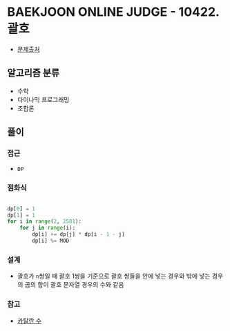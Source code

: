 # BAEKJOON ONLINE JUDGE - 10422. 괄호

- [문제출처](https://www.acmicpc.net/problem/10422 '10422. 괄호')

## 알고리즘 분류

- 수학
- 다이나믹 프로그래밍
- 조합론

## 풀이

### 접근

- `DP`

### 점화식

```python

dp[0] = 1
dp[1] = 1
for i in range(2, 2501):
    for j in range(i):
        dp[i] += dp[j] * dp[i - 1 - j]
        dp[i] %= MOD

```

### 설계

- 괄호가 `n`쌍일 때 괄호 1쌍을 기준으로 괄호 쌍들을 안에 넣는 경우와 밖에 넣는 경우의 곱의 합이 괄호 문자열 경우의 수와 같음

### 참고

- [카탈란 수](https://m.blog.naver.com/pyw0564/221523147108)
